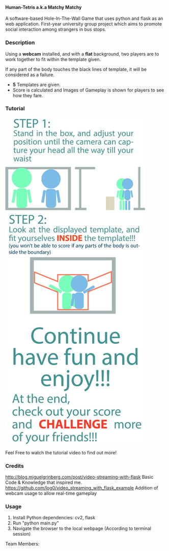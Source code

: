 #### Human-Tetris a.k.a Matchy Matchy
A software-based Hole-In-The-Wall Game that uses python and flask as an web application.
First-year university group project which aims to promote social interaction among strangers in bus stops.

### Description
Using a **webcam** installed, and with a **flat** background, two players are to work together to fit within the template given.

If any part of the body touches the black lines of template, it will be considered as a failure.

* **5** Templates are given.
* Score is calculated and Images of Gameplay is shown for players to see how they fare.


### Tutorial

![Tutorial](/static/tutorial.jpg)

Feel Free to watch the tutorial video to find out more!

### Credits
http://blog.miguelgrinberg.com/post/video-streaming-with-flask
Basic Code & Knowledge that inspired me.
https://github.com/log0/video_streaming_with_flask_example
Addition of webcam usage to allow real-time gameplay

### Usage
1. Install Python dependencies: cv2, flask
2. Run "python main.py"
3. Navigate the browser to the local webpage (According to terminal session)


Team Members:

